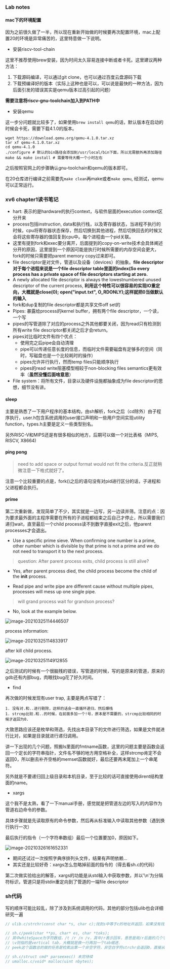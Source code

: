 ### Lab notes

#### mac下的环境配置

因为之前很久做了一半，所以现在重新开始做的时候要再次配置环境，mac上配置20的环境是异常痛苦的，这里特意做一下说明。

* 安装riscv-tool-chain

这里不推荐使用brew安装，因为时间太久容易连接中断或者卡死。这里建议两种方法：

1. 下载源码编译，可以通过git clone，也可以通过百度云盘源码下载
2. 下载预编译好的版本（实际上这种也是可以，可以说是最快的一种方法，因为后面引发的错误其实是qemu版本过高引起的问题）

**需要注意将riscv-gnu-toolchain加入到PATH中**

* 安装qemu

这一步分问题就比较多了，如果使用```brew install qemu```的话，默认版本在启动的时候会卡死，需要下载4.1.0的版本。

```shell
wget https://download.qemu.org/qemu-4.1.0.tar.xz
tar xf qemu-4.1.0.tar.xz
cd qemu-4.1.0
./configure # 默认的bin路径会添加到/usr/local/bin下面，所以无需额外再添加路径
make && make install # 需要等待大概一个小时左右
```

之后按照官网上的步骤确认gnu-toolchain和qemu的版本即可。

在20仓库进行编译之前需要先```make clean```再make或者```make qemu```, 经测试，qemu可以正常运行。

### xv6 chapter1读书笔记

* hart: 表示的是hardware的执行context，与软件层面的execution context区分开来 
* process包括instruction, data和执行栈，以及寄存器状态，当进程不执行的时候，cpu将寄存器状态保存，然后切换到其他进程，然后切换回去的时候又会将这些寄存器的值回复到cpu中。每个进程由一个pid关联。
* 这里有提到fork和exec要分离开，后面提到的copy-on-write技术会具体阐述分开的原因，这里提到一个原因可能是执行时候所需要的内存空间会更大，fork的时候只需要把parent memory copy过来即可。
* file descriptor是对文件，管道以及设备（devices）的抽象。**file descriptor对于每个进程来说是一个file descriptor table里面的index(So every process has a private space of file descriptors starting at zero.**
* A newly allocated file descriptor is always the lowestnumbered unused descriptor of the current process, **利用这个特性可以很容易的实现IO重定向，大概就是close(0); open("input.txt", O_RDONLY);这样就把0当做默认的输入**
* fork和dup复制的file descriptor都是共享文件off set的
* Pipes: 暴露给process的kernel buffer，拥有两个file descriptor，一个读，一个写
* pipes的写管道除了对应的process之外其他都要关闭，因为read只有检测到所有write file descriptor都关闭之后才会return。
* pipes对比临时文件有四个优点：
  * 使用完之后pipe会自动清理
  * pipe可以传递任意长度的信息，而临时文件需要磁盘有足够多的空间（同时，写磁盘也是一个比较耗时的操作）
  * pipes允许并行执行，然而temp files只能顺序执行
  * pipes的read write阻塞模型相较于non-blocking files semantics更有效率（**虽然没懂后面啥意思**）
* File system：将所有文件，目录以及硬件设施都抽象成为file descriptor的思想，细节没有讲。

#### sleep

主要是熟悉了一下用户程序的基本结构，由sh解析，fork之后（cd除外）由子程序执行，user.h包含系统调用的user接口声明和一些用户空间实现utility function，types.h主要是定义一些类型别名。

另外RISC-V和MIPS还是有很多相似的地方，后期可以做一个对比表格（MIPS, RISCV, X8664)

#### ping pong

> need to add space or output format would not fit the criteria.反正就稍微注意一下格式就好了。

注意一个比较重要的点是，fork()之后的语句没有对pid进行区分的话，子进程和父进程都会执行。

#### prime

第二次重新做，发现简单了不少，其实就是一边写，另一边读并筛。注意的点：因为要求最外面的主程序需要在所有的子进程都结束之后自己才停止，所以需要我们递归wait，直至最后一个child process读不到数字直接exit之后，他parent processes才会退出。

* Use a specific prime sieve. When confirming one number is a prime, other number which is divisible by that prime is not a prime and we do not need to transport it to the next process. 

> question: After parent process exits, child process is still alive?

* Yes, after parent process died, the child process become the child of the **init** process.

* Read pipe and write pipe are different cause without multiple pipes, processes will mess up one single pipe.

> will grand process wait for grandson process?

* No, look at the example below.

![image-20210325114446507](./pics/code_snippet.png)

process information:

![image-20210325114833917](./pics/ps_before.png)

after kill child process.

![image-20210325114912855](./pics/ps_after.png)

之后测试的时候有一个很脑残的错误，写管道的时候，写的是原来的管道，原来的gdb还有内部bug，肉眼找bug花了好久时间。

* find

再次做的时候发现有user trap, 主要是两点写错了：

	1. 没有对.和..进行剔除，这样的话会一直循环递归，然后爆栈
	1. strcmp比较.和..的时候，在前面多加一个!号，原本是不需要的，strcmp比较相同的时候才返回为0.

大致思路应该还是枚举和筛选，先找出本目录下的文件进行筛选，如果是文件就进行比对，如果是目录就进行递归调用。

讲一下出现的几个问题，照搬ls里面的fmtname函数，这里的问题主要是函数会返回一个定长的字符串指针，文件名不够的地方用空格补全，这样strcmp肯定不会返回0，所以删去补齐空格的memset函数就好，最后还要再末尾加上一个串尾符。

另外就是不要递归回上级目录和本机目录，至于比较的话可直接使用dirent结构里面的name。

* xargs

这个我不是太熟，看了一下manual手册，感觉就是把管道左边的写入的内容作为管道右边命令的参数。

具体步骤就是先读取原有的命令参数，然后再从标准输入中读取其他参数（遇到换行执行一次）

最后执行的指令（一个字符串数组）最后一个位置要加0，原因如下。

![image-20210326161652331](./pics/exec.png)

* 期间还试过一次按照字典序排列头文件，结果有声明依赖...
* 其实还是比较好奇：xargs怎么忽略掉前面的指令的（得去看sh.c的代码）

第二次做实验给出的解答，xargs的功能是从std输入中获取参数，并以'\n'为分隔符标识，管道只是将stdin重定向到了管道的一端file descriptor

### sh代码

写的顺序可能比较乱，除了涉及到系统调用的代码，其他的部分包括ulib也会详细研究一遍

```c
// ulib.c/strchr(const char *s, char c);找到s中等于c的地址并返回，如果没有找到返回null

// sh.c/peek(char **ps, char* es, char *toks);
// 其中whiteSpace为字符数组，/t /r /n /v，其中/r表示回车，意思是用/r后面的几个字符覆写前面的几个字符.
// \v则指的是vertical tab，大概就是换一行再加一个tab缩进.
// peek这个函数总的做的任务是检索出第一个非空字符，非空白字符strchr会返回0，直接从循环中break，然后改写ps //（字符串头的位置）并检测当前字符与所需要检测的token是否吻合，如果吻合返回true.

// sh.c/struct cmd* parseexec() 未完待续
// umalloc.c/void* malloc(uint nbytes);
```

